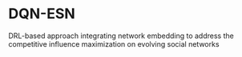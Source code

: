 # DQN-ESN
DRL-based approach integrating network embedding to address the competitive influence maximization on evolving social networks
